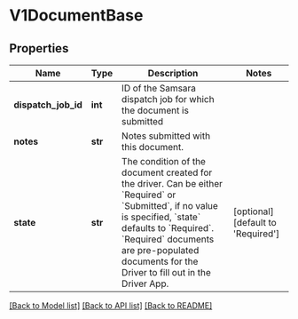# V1DocumentBase

## Properties
Name | Type | Description | Notes
------------ | ------------- | ------------- | -------------
**dispatch_job_id** | **int** | ID of the Samsara dispatch job for which the document is submitted | 
**notes** | **str** | Notes submitted with this document. | 
**state** | **str** | The condition of the document created for the driver. Can be either &#x60;Required&#x60; or &#x60;Submitted&#x60;, if no value is specified, &#x60;state&#x60; defaults to &#x60;Required&#x60;. &#x60;Required&#x60; documents are pre-populated documents for the Driver to fill out in the Driver App. | [optional] [default to 'Required']

[[Back to Model list]](../README.md#documentation-for-models) [[Back to API list]](../README.md#documentation-for-api-endpoints) [[Back to README]](../README.md)


